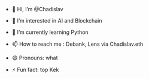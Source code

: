- 👋 Hi, I’m @Chadislav
- 👀 I’m interested in AI and Blockchain
- 🌱 I’m currently learning Python
  
- 📫 How to reach me : Debank, Lens via Chadislav.eth
- 😄 Pronouns: what
- ⚡ Fun fact: top Kek

<!---
Chadislav/Chadislav is a ✨ special ✨ repository because its `README.md` (this file) appears on your GitHub profile.
You can click the Preview link to take a look at your changes.
--->
